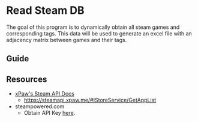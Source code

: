 # Read Steam DB

The goal of this program is to dynamically obtain all steam games and corresponding tags. This data will be used to generate an excel file with an adjacency matrix between games and their tags.

## Guide

<!-- TODO -->

## Resources

-   [xPaw's Steam API Docs](https://steamapi.xpaw.me/)
    -   https://steamapi.xpaw.me/#IStoreService/GetAppList
-   steampowered.com
    -   Obtain API Key [here](https://steamcommunity.com/login/home/?goto=%2Fdev%2Fapikey).
